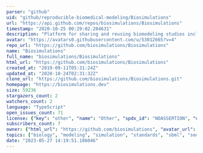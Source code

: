 ```yaml
---
parser: "github"
uid: "github/reproducible-biomedical-modeling/Biosimulations"
url: "https://api.github.com/repos/biosimulations/Biosimulations"
timestamp: "2020-10-25 00:29:02.204631"
description: "Platform for sharing and reusing biomodeling studies including models, simulations, and visualizations of their results"
avatar: "https://avatars0.githubusercontent.com/u/53012665?v=4"
repo_url: "https://github.com/biosimulations/Biosimulations"
name: "Biosimulations"
full_name: "biosimulations/Biosimulations"
html_url: "https://github.com/biosimulations/Biosimulations"
created_at: "2019-09-11T05:31:24Z"
updated_at: "2020-10-24T02:31:32Z"
clone_url: "https://github.com/biosimulations/Biosimulations.git"
homepage: "https://biosimulations.dev"
size: 59236
stargazers_count: 2
watchers_count: 2
language: "TypeScript"
open_issues_count: 71
license: {"key": "other", "name": "Other", "spdx_id": "NOASSERTION", "url": null, "node_id": "MDc6TGljZW5zZTA="}
subscribers_count: 7
owner: {"html_url": "https://github.com/biosimulations", "avatar_url": "https://avatars0.githubusercontent.com/u/53012665?v=4", "login": "biosimulations", "type": "Organization"}
topics: ["biology", "modeling", "simulation", "standards", "sbml", "sed-ml", "vega", "reproducibility", "biochemical-networks", "biosimulations"]
date: "2023-05-27 14:19:51.106046"
---
```

